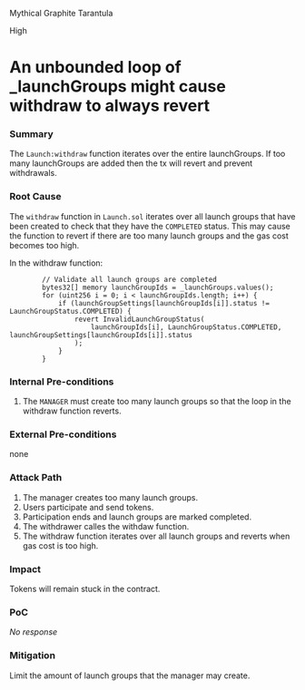 Mythical Graphite Tarantula

High

# An unbounded loop of _launchGroups might cause withdraw to always revert

### Summary

The `Launch:withdraw` function iterates over the entire launchGroups. If too many launchGroups are added then the tx will revert and prevent withdrawals.

### Root Cause

The `withdraw` function in `Launch.sol` iterates over all launch groups that have been created to check that they have the `COMPLETED` status. This may cause the function to revert if there are too many launch groups and the gas cost becomes too high.

In the withdraw function:
```solidity
        // Validate all launch groups are completed
        bytes32[] memory launchGroupIds = _launchGroups.values();
        for (uint256 i = 0; i < launchGroupIds.length; i++) {
            if (launchGroupSettings[launchGroupIds[i]].status != LaunchGroupStatus.COMPLETED) {
                revert InvalidLaunchGroupStatus(
                    launchGroupIds[i], LaunchGroupStatus.COMPLETED, launchGroupSettings[launchGroupIds[i]].status
                );
            }
        }
```

### Internal Pre-conditions

1. The `MANAGER` must create too many launch groups so that the loop in the withdraw function reverts.

### External Pre-conditions

 none

### Attack Path

1. The manager creates too many launch groups.
2. Users participate and send tokens.
3. Participation ends and launch groups are marked completed.
4. The withdrawer calles the withdaw function.
5. The withdraw function iterates over all launch groups and reverts when gas cost is too high.

### Impact

Tokens will remain stuck in the contract.

### PoC

_No response_

### Mitigation

Limit the amount of launch groups that the manager may create.